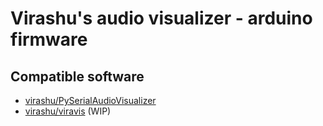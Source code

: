 # Virashu's audio visualizer - arduino firmware

## Compatible software

- [virashu/PySerialAudioVisualizer](https://github.com/virashu/PySerialAudioVisualizer)
- [virashu/viravis](https://github.com/virashu/viravis.rs) (WIP)
